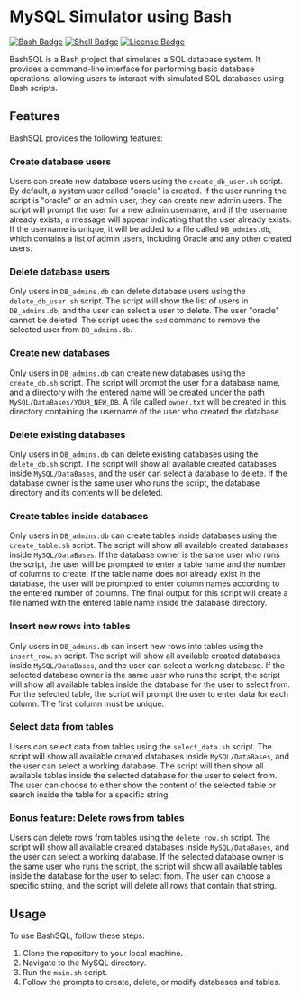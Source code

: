 # MySQL Simulator using Bash

[![Bash Badge](https://img.shields.io/badge/Bash-5.1.4-4EAA25.svg)](https://www.gnu.org/software/bash/)
[![Shell Badge](https://img.shields.io/badge/Shell-Bash%20%7C%20Zsh%20%7C%20Fish-4EAA25.svg)](https://en.wikipedia.org/wiki/Unix_shell)
[![License Badge](https://img.shields.io/badge/License-CC%20BY--NC%204.0-0a2c46.svg)](https://creativecommons.org/licenses/by-nc/4.0/legalcode)

BashSQL is a Bash project that simulates a SQL database system. It provides a command-line interface for performing basic database operations, allowing users to interact with simulated SQL databases using Bash scripts.

## Features

BashSQL provides the following features:

### Create database users

Users can create new database users using the `create_db_user.sh` script. By default, a system user called "oracle" is created. If the user running the script is "oracle" or an admin user, they can create new admin users. The script will prompt the user for a new admin username, and if the username already exists, a message will appear indicating that the user already exists. If the username is unique, it will be added to a file called `DB_admins.db`, which contains a list of admin users, including Oracle and any other created users.

### Delete database users

Only users in `DB_admins.db` can delete database users using the `delete_db_user.sh` script. The script will show the list of users in `DB_admins.db`, and the user can select a user to delete. The user "oracle" cannot be deleted. The script uses the `sed` command to remove the selected user from `DB_admins.db`.

### Create new databases

Only users in `DB_admins.db` can create new databases using the `create_db.sh` script. The script will prompt the user for a database name, and a directory with the entered name will be created under the path `MySQL/DataBases/YOUR_NEW_DB`. A file called `owner.txt` will be created in this directory containing the username of the user who created the database.

### Delete existing databases

Only users in `DB_admins.db` can delete existing databases using the `delete_db.sh` script. The script will show all available created databases inside `MySQL/DataBases`, and the user can select a database to delete. If the database owner is the same user who runs the script, the database directory and its contents will be deleted.

### Create tables inside databases

Only users in `DB_admins.db` can create tables inside databases using the `create_table.sh` script. The script will show all available created databases inside `MySQL/DataBases`. If the database owner is the same user who runs the script, the user will be prompted to enter a table name and the number of columns to create. If the table name does not already exist in the database, the user will be prompted to enter column names according to the entered number of columns. The final output for this script will create a file named with the entered table name inside the database directory.

### Insert new rows into tables

Only users in `DB_admins.db` can insert new rows into tables using the `insert_row.sh` script. The script will show all available created databases inside `MySQL/DataBases`, and the user can select a working database. If the selected database owner is the same user who runs the script, the script will show all available tables inside the database for the user to select from. For the selected table, the script will prompt the user to enter data for each column. The first column must be unique.

### Select data from tables

Users can select data from tables using the `select_data.sh` script. The script will show all available created databases inside `MySQL/DataBases`, and the user can select a working database. The script will then show all available tables inside the selected database for the user to select from. The user can choose to either show the content of the selected table or search inside the table for a specific string.

### Bonus feature: Delete rows from tables

Users can delete rows from tables using the `delete_row.sh` script. The script will show all available created databases inside `MySQL/DataBases`, and the user can select a working database. If the selected database owner is the same user who runs the script, the script will show all available tables inside the database for the user to select from. The user can choose a specific string, and the script will delete all rows that contain that string.

## Usage

To use BashSQL, follow these steps:

1. Clone the repository to your local machine.
2. Navigate to the MySQL directory.
3. Run the `main.sh` script.
4. Follow the prompts to create, delete, or modify databases and tables.
